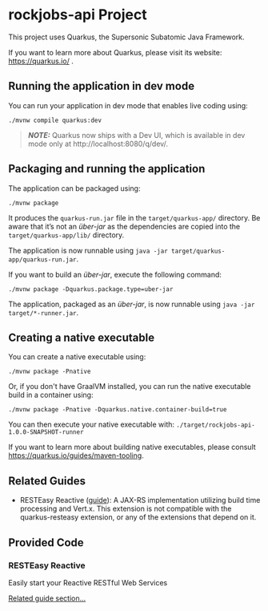 # rockjobs-api ProjectThis project uses Quarkus, the Supersonic Subatomic Java Framework.If you want to learn more about Quarkus, please visit its website: https://quarkus.io/ .## Running the application in dev modeYou can run your application in dev mode that enables live coding using:```shell script./mvnw compile quarkus:dev```> **_NOTE:_**  Quarkus now ships with a Dev UI, which is available in dev mode only at http://localhost:8080/q/dev/.## Packaging and running the applicationThe application can be packaged using:```shell script./mvnw package```It produces the `quarkus-run.jar` file in the `target/quarkus-app/` directory.Be aware that it’s not an _über-jar_ as the dependencies are copied into the `target/quarkus-app/lib/` directory.The application is now runnable using `java -jar target/quarkus-app/quarkus-run.jar`.If you want to build an _über-jar_, execute the following command:```shell script./mvnw package -Dquarkus.package.type=uber-jar```The application, packaged as an _über-jar_, is now runnable using `java -jar target/*-runner.jar`.## Creating a native executableYou can create a native executable using:```shell script./mvnw package -Pnative```Or, if you don't have GraalVM installed, you can run the native executable build in a container using:```shell script./mvnw package -Pnative -Dquarkus.native.container-build=true```You can then execute your native executable with: `./target/rockjobs-api-1.0.0-SNAPSHOT-runner`If you want to learn more about building native executables, please consult https://quarkus.io/guides/maven-tooling.## Related Guides- RESTEasy Reactive ([guide](https://quarkus.io/guides/resteasy-reactive)): A JAX-RS implementation utilizing build time processing and Vert.x. This extension is not compatible with the quarkus-resteasy extension, or any of the extensions that depend on it.## Provided Code### RESTEasy ReactiveEasily start your Reactive RESTful Web Services[Related guide section...](https://quarkus.io/guides/getting-started-reactive#reactive-jax-rs-resources)